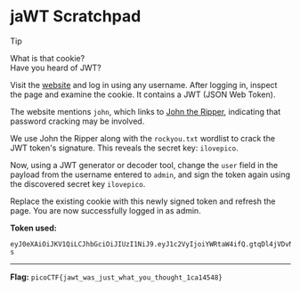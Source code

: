 # jaWT Scratchpad

> [!TIP] 
> What is that cookie?  
> Have you heard of JWT?

Visit the [website](https://jupiter.challenges.picoctf.org/problem/61864/) and log in using any username. After logging in, inspect the page and examine the cookie. It contains a JWT (JSON Web Token).  
  
The website mentions `john`, which links to [John the Ripper](https://github.com/openwall/john), indicating that password cracking may be involved.  
  
We use John the Ripper along with the `rockyou.txt` wordlist to crack the JWT token's signature. This reveals the secret key: `ilovepico`.  
  
Now, using a JWT generator or decoder tool, change the `user` field in the payload from the username entered to `admin`, and sign the token again using the discovered secret key `ilovepico`.  
  
Replace the existing cookie with this newly signed token and refresh the page. You are now successfully logged in as admin.  
  
**Token used:**
```
eyJ0eXAiOiJKV1QiLCJhbGciOiJIUzI1NiJ9.eyJ1c2VyIjoiYWRtaW4ifQ.gtqDl4jVDvNbEe_JYEZTN19Vx6X9NNZtRVbKPBkhO-s
```

---

**Flag:** `picoCTF{jawt_was_just_what_you_thought_1ca14548}`